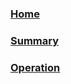 ### [Home](https://github.com/LimeStreem/MagicalFPS/wiki)
### [Summary](https://github.com/LimeStreem/MagicalFPS/wiki/Summary)
### [Operation](https://github.com/LimeStreem/MagicalFPS/wiki/Operation)

